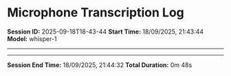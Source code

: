 # Microphone Transcription Log

**Session ID:** 2025-09-18T18-43-44
**Start Time:** 18/09/2025, 21:43:44
**Model:** whisper-1

---


---

**Session End Time:** 18/09/2025, 21:44:32
**Total Duration:** 0m 48s
